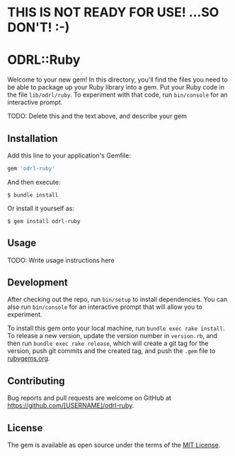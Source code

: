 # THIS IS NOT READY FOR USE!  ...SO DON'T!  :-)

# ODRL::Ruby

Welcome to your new gem! In this directory, you'll find the files you need to be able to package up your Ruby library into a gem. Put your Ruby code in the file `lib/odrl/ruby`. To experiment with that code, run `bin/console` for an interactive prompt.

TODO: Delete this and the text above, and describe your gem

## Installation

Add this line to your application's Gemfile:

```ruby
gem 'odrl-ruby'
```

And then execute:

    $ bundle install

Or install it yourself as:

    $ gem install odrl-ruby

## Usage

TODO: Write usage instructions here

## Development

After checking out the repo, run `bin/setup` to install dependencies. You can also run `bin/console` for an interactive prompt that will allow you to experiment.

To install this gem onto your local machine, run `bundle exec rake install`. To release a new version, update the version number in `version.rb`, and then run `bundle exec rake release`, which will create a git tag for the version, push git commits and the created tag, and push the `.gem` file to [rubygems.org](https://rubygems.org).

## Contributing

Bug reports and pull requests are welcome on GitHub at https://github.com/[USERNAME]/odrl-ruby.

## License

The gem is available as open source under the terms of the [MIT License](https://opensource.org/licenses/MIT).
